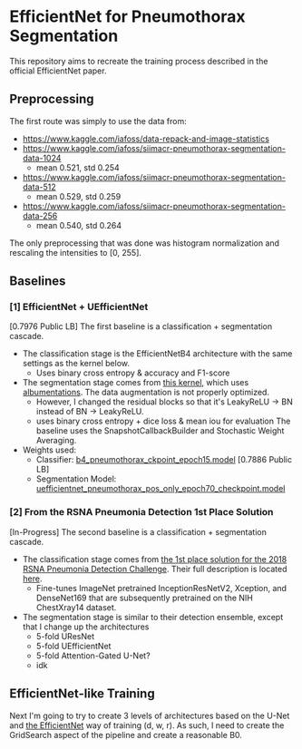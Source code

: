 # EfficientNet for Pneumothorax Segmentation
This repository aims to recreate the training process described in the official EfficientNet paper.

## Preprocessing
The first route was simply to use the data from:
* https://www.kaggle.com/iafoss/data-repack-and-image-statistics
* https://www.kaggle.com/iafoss/siimacr-pneumothorax-segmentation-data-1024
  * mean 0.521, std 0.254
* https://www.kaggle.com/iafoss/siimacr-pneumothorax-segmentation-data-512
  * mean 0.529, std 0.259
* https://www.kaggle.com/iafoss/siimacr-pneumothorax-segmentation-data-256
  * mean 0.540, std 0.264

The only preprocessing that was done was histogram normalization and rescaling the intensities to [0, 255].

## Baselines

### [1] EfficientNet + UEfficientNet
[0.7976 Public LB]
The first baseline is a classification + segmentation cascade.
* The classification stage is the EfficientNetB4 architecture with the same settings as the kernel below.
  * Uses binary cross entropy & accuracy and F1-score
* The segmentation stage comes from [this kernel](https://www.kaggle.com/meaninglesslives/unet-with-efficientnet-encoder-in-keras), which uses [albumentations](https://github.com/albu/albumentations). The data augmentation is not properly optimized.
  * However, I changed the residual blocks so that it's LeakyReLU -> BN
  instead of BN -> LeakyReLU.
  * uses binary cross entropy + dice loss & mean iou for evaluation
The baseline uses the SnapshotCallbackBuilder and Stochastic Weight Averaging.
* Weights used:
  * Classifier: [b4_pneumothorax_ckpoint_epoch15.model](https://drive.google.com/open?id=1P-o6CNz0nJDaDhg4Djo0Tz-f_I5RCSWn) [0.7886 Public LB]
  * Segmentation Model: [uefficientnet_pneumothorax_pos_only_epoch70_checkpoint.model](https://drive.google.com/open?id=1w9k6WzSjIue51FE6q7zgmCtWR2gMJ-w3)

### [2] From the RSNA Pneumonia Detection 1st Place Solution
[In-Progress]
The second baseline is a classification + segmentation cascade.
* The classification stage comes from [the 1st place solution for the 2018 RSNA Pneumonia Detection Challenge](https://github.com/i-pan/kaggle-rsna18). Their full description is located [here](https://www.kaggle.com/c/rsna-pneumonia-detection-challenge/discussion/70421).
  * Fine-tunes ImageNet pretrained InceptionResNetV2, Xception, and DenseNet169 that are subsequently pretrained on the NIH ChestXray14 dataset.
* The segmentation stage is similar to their detection ensemble, except that I change up the architectures
  * 5-fold UResNet
  * 5-fold UEfficientNet
  * 5-fold Attention-Gated U-Net?
  * idk

## EfficientNet-like Training
Next I'm going to try to create 3 levels of architectures based on the U-Net and [the EfficientNet](https://arxiv.org/abs/1905.11946)
way of training (d, w, r). As such, I need to create the GridSearch aspect of the pipeline and create a reasonable B0.
